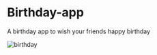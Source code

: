 # Birthday-app
A birthday app to wish your friends happy birthday

![birthday](https://user-images.githubusercontent.com/72801405/100520671-f218e180-31c4-11eb-9087-d5f2ff92a19c.PNG)
